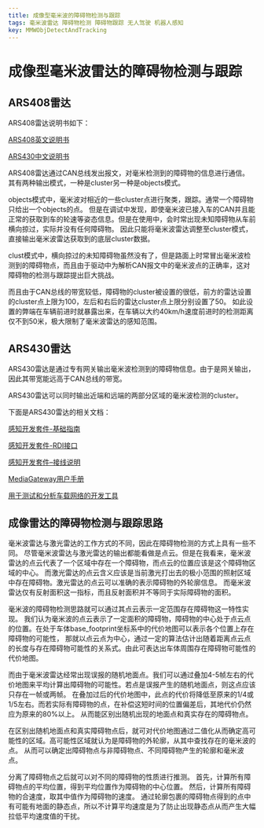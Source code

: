 ```yaml
---
title: 成像型毫米波的障碍物检测与跟踪
tags: 毫米波雷达 障碍物检测 障碍物跟踪 无人驾驶 机器人感知
key: MMWObjDetectAndTracking
---
```


# 成像型毫米波雷达的障碍物检测与跟踪

## ARS408雷达

ARS408雷达说明书如下：

[ARS408英文说明书](https://cdn.jsdelivr.net/gh/gloryhry/imghosting/img/ARS40X_Technical_Documentation_V%201.91_24.01.2018.pdf)

[ARS430中文说明书](https://cdn.jsdelivr.net/gh/gloryhry/imghosting/img/ARS408%E7%B3%BB%E5%88%97%E6%89%8B%E5%86%8C%E4%B8%AD%E6%96%87%E7%89%88.pdf)

ARS408雷达通过CAN总线发出报文，对毫米检测到的障碍物的信息进行通信。
其有两种输出模式，一种是cluster另一种是objects模式。

objects模式中，毫米波对相近的一些cluster点进行聚类，跟踪。通常一个障碍物只给出一个objects的点。
但是在调试中发现，即使毫米波已接入车的CAN并且能正常的获取到车的轮速等姿态信息。但是在使用中，会时常出现未知障碍物从车前横向掠过，实际并没有任何障碍物。
因此只能将毫米波雷达调整至cluster模式，直接输出毫米波雷达获取到的底层cluster数据。

clust模式中，横向掠过的未知障碍物虽然没有了，但是路面上时常冒出毫米波检测到的障碍物点，而且由于驱动中为解析CAN报文中的毫米波点的正确率，这对障碍物的检测与跟踪提出巨大挑战。

而且由于CAN总线的带宽较低，障碍物的cluster被设置的很低，前方的雷达设置的cluster点上限为100，左后和右后的雷达cluster点上限分别设置了50。
如此设置的弊端在车辆前进时就暴露出来，在车辆以大约40km/h速度前进时的检测距离仅不到50米，极大限制了毫米波雷达的感知范围。

## ARS430雷达

ARS430雷达是通过专有网关输出毫米波检测到的障碍物信息。由于是网关输出，因此其带宽能远高于CAN总线的带宽。

ARS430雷达可以同时输出近端和远端的两部分区域的毫米波检测的cluster。

下面是ARS430雷达的相关文档：

[感知开发套件-基础指南](https://cdn.jsdelivr.net/gh/gloryhry/imghosting/img/PDK_KnowledgeBase.pdf)

[感知开发套件-RDI接口](https://cdn.jsdelivr.net/gh/gloryhry/imghosting/img/PDK_RDI_Interface_DRAFT.pdf)

[感知开发套件–接线说明](https://cdn.jsdelivr.net/gh/gloryhry/imghosting/img/%E7%BA%BF%E5%BA%8F%E8%BF%9E%E6%8E%A5_PDK_Wiring_Instructions.pdf)

[MediaGateway用户手册](https://cdn.jsdelivr.net/gh/gloryhry/imghosting/img/MediaGateway-UserManual-V4.2.98-1.pdf)

[用于测试和分析车载网络的开发工具](https://cdn.jsdelivr.net/gh/gloryhry/imghosting/img/TE_Productflyer_2018_print_3mm_10-2.pdf)

## 成像雷达的障碍物检测与跟踪思路

毫米波雷达与激光雷达的工作方式的不同，因此在障碍物检测的方式上具有一些不同。
尽管毫米波雷达与激光雷达的输出都能看做是点云。但是在我看来，毫米波雷达的点云代表了一个区域中存在一个障碍物，而点云的位置应该是这个障碍物区域的中心。
而激光雷达的点云含义应该是当前激光打出去的极小范围的照射区域中存在障碍物。激光雷达的点云可以准确的表示障碍物的外轮廓信息。
而毫米波雷达仅有反射面积这一指标，而且反射面积并不等同于实际障碍物的面积。

毫米波的障碍物检测思路就可以通过其点云表示一定范围存在障碍物这一特性实现。
我们认为毫米波的点云表示了一定面积的障碍物，障碍物的中心处于点云点的位置。在处于车体base_footprint坐标系中的代价地图可以表示各个位置上存在障碍物的可能性，
那就以点云点为中心，通过一定的算法估计出随着距离点云点的长度与存在障碍物可能性的关系式。由此可表达出车体周围存在障碍物可能性的代价地图。

而由于毫米波雷达经常出现误报的随机地面点。我们可以通过叠加4-5帧左右的代价地图来平均计算出障碍物的可能性。若点是误报产生的随机地面点，则这点应该只存在一帧或两帧。
在叠加过后的代价地图中，此点的代价将降低至原来的1/4或1/5左右。而若实际有障碍物的点，在补偿这短时间的位置偏差后，其地代价仍然应为原来的80%以上。
从而能区别出随机出现的地面点和真实存在的障碍物点。

在区别出随机地面点和真实障碍物点后，就可对代价地图通过二值化从而确定高可能性的区域。高可能性区域就认为是障碍物的外轮廓，从其中查找存在的毫米波的点。
从而可以确定出障碍物点与非障碍物点、不同障碍物产生的轮廓和毫米波点。

分离了障碍物点之后就可以对不同的障碍物的性质进行推测。
首先，计算所有障碍物点的平均位置，得到平均位置作为障碍物的中心位置。
然后，计算所有障碍物的合速度，取其中值作为障碍物的速度。
通过轮廓包裹的障碍物点得到的点中有可能有地面的静态点，所以不计算平均速度是为了防止出现静态点从而产生大幅拉低平均速度值的干扰。
